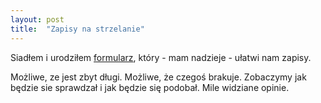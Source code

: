 ```yaml
---
layout: post
title:  "Zapisy na strzelanie"
---
```


Siadłem i urodziłem [formularz](https://forms.gle/UTMkGvsbk4VAc3bq7), który - mam nadzieje - ułatwi nam zapisy. 

Możliwe, ze jest zbyt długi. Możliwe, że czegoś brakuje. Zobaczymy jak będzie sie sprawdzał i jak będzie się podobał. Mile widziane opinie.

